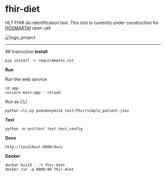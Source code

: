 # fhir-diet

HL7 FHIR de-identification tool.
This tool is currently under construction for [HOSMARTAI](https://www.hosmartai.eu/) open call.

![logo_project](https://user-images.githubusercontent.com/696267/181810750-a57d706b-92d0-4a2f-a9d9-b39f781858d9.jpg)

---

## Instruction
**Install**

```
pip install -r requirements.txt
```

**Run**

Run the web service

```
cd app
uvicorn main:app --reload
```

Run as CLI

```
python cli.py pseudonymize test/fhir/simple_patient.json
```

**Test**

```
python -m unittest test.test_config
```

**Docs**

```
http://localhost:8000/docs
```

**Docker**

```
docket build . -t fhir-diet
docker run -p 8000:80 fhir-diet
```
